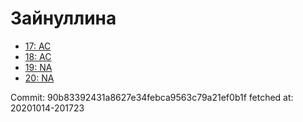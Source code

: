 # Зайнуллина
- [17: AC](17.md)
- [18: AC](18.md)
- [19: NA](19.md)
- [20: NA](20.md)

Commit: 90b83392431a8627e34febca9563c79a21ef0b1f
 fetched at: 20201014-201723
